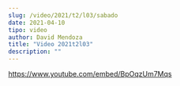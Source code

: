 ```yaml
---
slug: /video/2021/t2/l03/sabado
date: 2021-04-10
tipo: video
author: David Mendoza
title: "Video 2021t2l03"
description: ""
---
```


https://www.youtube.com/embed/BpOqzUm7Mqs
